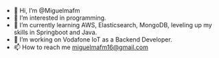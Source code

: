 - 👋 Hi, I’m @Miguelmafm
- 👀 I’m interested in programming.
- 🌱 I’m currently learning AWS, Elasticsearch, MongoDB, leveling up my skills in Springboot and Java.
- 💞️ I’m working on Vodafone IoT as a Backend Developer.
- 📫 How to reach me miguelmafm16@gmail.com

<!---
Miguelmafm/Miguelmafm is a ✨ special ✨ repository because its `README.md` (this file) appears on your GitHub profile.
You can click the Preview link to take a look at your changes.
--->
